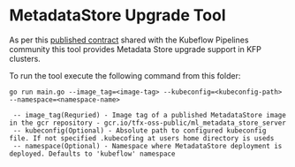 # MetadataStore Upgrade Tool

As per this [published contract](https://docs.google.com/document/d/1gF-mx3lMyU9h7MAAOXP-KGV-BF-UabDsAlFrWNNhKBo/edit?usp=sharing) shared with the Kubeflow Pipelines community this tool provides Metadata Store upgrade support in KFP clusters.

To run the tool execute the following command from this folder:

```
go run main.go --image_tag=<image-tag> --kubeconfig=<kubeconfig-path> --namespace=<namespace-name>

 -- image_tag(Requried) - Image tag of a published MetadataStore image in the gcr repository - gcr.io/tfx-oss-public/ml_metadata_store_server
 -- kubeconfig(Optional) - Absolute path to configured kubeconfig file. If not specified .kubecofing at users home directory is useds
 -- namespace(Optional) - Namespace where MetadataStore deployment is deployed. Defaults to 'kubeflow' namespace
```
